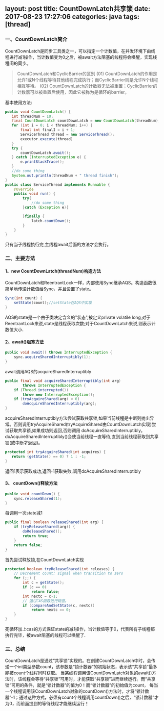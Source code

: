 layout: post
title: CountDownLatch共享锁
date: 2017-08-23 17:27:06
categories: java
tags: [thread]
---
### 一、CountDownLatch简介
CountDownLatch是同步工具类之一，可以指定一个计数值，在并发环境下由线程进行减1操作，当计数值变为0之后，被await方法阻塞的线程将会唤醒，实现线程间的同步。
>CountDownLatch和CyclicBarrier的区别
>(01) CountDownLatch的作用是允许1或N个线程等待其他线程完成执行；而CyclicBarrier则是允许N个线程相互等待。
>(02) CountDownLatch的计数器无法被重置；CyclicBarrier的计数器可以被重置后使用，因此它被称为是循环的barrier。

<!-- more -->
基本使用方法:
```java
public void CountDownLatch() {
   int threadNum = 10;
   final CountDownLatch countDownLatch = new CountDownLatch(threadNum);
   for (int i = 0; i < threadNum; i++) {
       final int finalI = i + 1;
       ServiceThread thread = new ServiceThread();
       executor.execute(thread)
   }
   try {
       countDownLatch.await();
   } catch (InterruptedException e) {
       e.printStackTrace();
   }
   //do some thing
   System.out.println(threadNum + " thread finish");
}
public class ServiceThread implements Runnable {
    @Override
    public void run() {
        try{
            //do some thing
        }catch (Exception e){

        }finally {
            latch.countDown();
        }
    }
}

```
只有当子线程执行完,主线程await后面的方法才会执行。
### 二、主要方法
#### 1、new CountDownLatch(threadNum)构造方法
CountDownLatch和ReentrantLock一样，内部使用Sync继承AQS。构造函数很简单地传递计数值给Sync，并且设置了state。
```java
Sync(int count) {
    setState(count);//setState在AQS中实现
}
```
AQS的state是一个由子类决定含义的"状态",被定义private volatile long,对于ReentrantLock来说,state是线程获取次数;对于CountDownLatch来说,则表示计数值大小.
#### 2、await()阻塞方法
```java
public void await() throws InterruptedException {
    sync.acquireSharedInterruptibly(1);
}
```
await调用AQS的acquireSharedInterruptibly
```java
public final void acquireSharedInterruptibly(int arg)
        throws InterruptedException {
    if (Thread.interrupted())
        throw new InterruptedException();
    if (tryAcquireShared(arg) < 0)
        doAcquireSharedInterruptibly(arg);
}
```
acquireSharedInterruptibly方法尝试获取共享锁,如果当前线程是中断则抛出异常。否则调用tryAcquireShared(tryAcquireShared由CountDownLatch实现)尝试获取共享锁,如果成功则返回,否则调用
doAcquireSharedInterruptibly。doAcquireSharedInterruptibly()会使当前线程一直等待,直到当前线程获取到共享锁(或中断才返回)。
```java
protected int tryAcquireShared(int acquires) {
   return (getState() == 0) ? 1 : -1;
}
```
返回1表示获取成功,返回-1获取失败,调用doAcquireSharedInterruptibly
#### 3、 countDown()释放方法
```java
public void countDown() {
    sync.releaseShared(1);
}
```
每调用一次state减1
```java
public final boolean releaseShared(int arg) {
    if (tryReleaseShared(arg)) {
        doReleaseShared();
        return true;
    }
    return false;
}
```
首先尝试释放锁,在CountDownLatch实现
```java
protected boolean tryReleaseShared(int releases) {
    // Decrement count; signal when transition to zero
    for (;;) {
        int c = getState();
        if (c == 0)
            return false;
        int nextc = c-1;
        // 通过CAS函数进行赋值。
        if (compareAndSetState(c, nextc))
            return nextc == 0;
    }
}
```
死循环加上cas的方式保证state的减1操作，当计数值等于0，代表所有子线程都执行完毕，被await阻塞的线程可以唤醒了.
### 三、总结
CountDownLatch是通过“共享锁”实现的。在创建CountDownLatch中时，会传递一个int类型参数count，该参数是“锁计数器”的初始状态，表示该“共享锁”最多能被count个线程同时获取。
当某线程调用该CountDownLatch对象的await()方法时，该线程会等待“共享锁”可用时，才能获取“共享锁”进而继续运行。而“共享锁”可用的条件，就是“锁计数器”的值为0！而“锁计数器”的初始值为count，
每当一个线程调用该CountDownLatch对象的countDown()方法时，才将“锁计数器”-1；通过这种方式，必须有count个线程调用countDown()之后，“锁计数器”才为0，而前面提到的等待线程才能继续运行！




